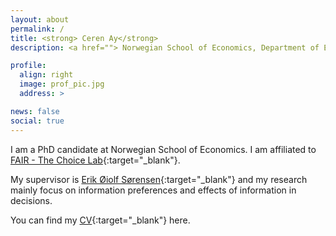 ```yaml
---
layout: about
permalink: /
title: <strong> Ceren Ay</strong>
description: <a href=""> Norwegian School of Economics, Department of Economics, FAIR - The Choice Lab </a>.

profile:
  align: right
  image: prof_pic.jpg
  address: >

news: false
social: true
---
```


I am a PhD candidate at Norwegian School of Economics. I am affiliated to [FAIR - The Choice Lab](https://www.nhh.no/en/research-centres/fair/research/){:target="\_blank"}. 

My supervisor is [Erik Øiolf Sørensen](https://www.nhh.no/en/employees/faculty/erik-oiolf-sorensen/){:target="\_blank"} and my research mainly focus on information preferences and effects of information in decisions. 

You can find my [CV](https://drive.google.com/file/d/1KWFMKFpxLWhptymJTYVHJRa690iNDPJg/view?usp=sharing){:target="\_blank"} here.
